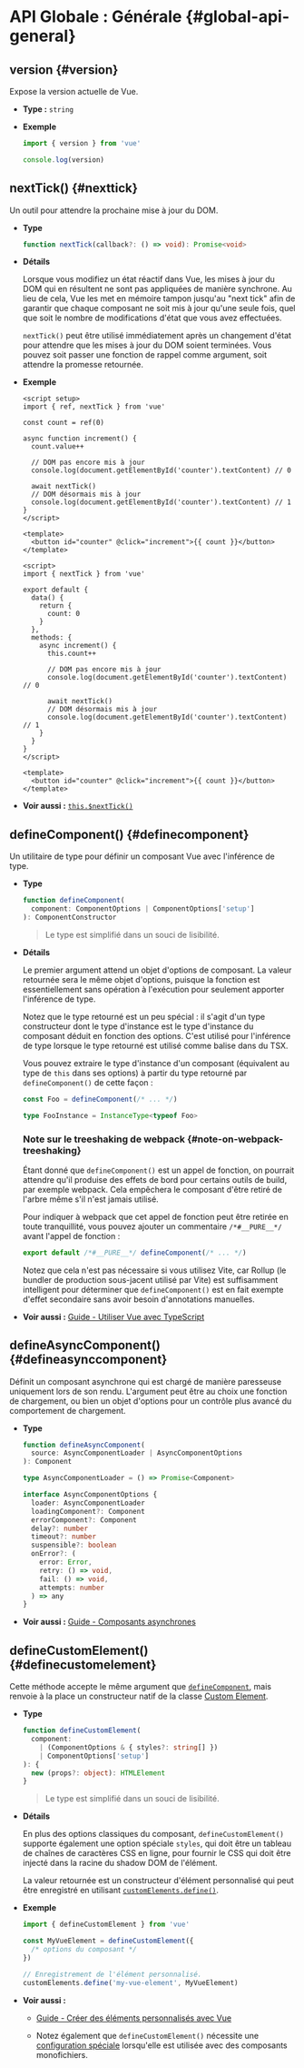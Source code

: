 # API Globale : Générale {#global-api-general}

## version {#version}

Expose la version actuelle de Vue.

- **Type :** `string`

- **Exemple**

  ```js
  import { version } from 'vue'

  console.log(version)
  ```

## nextTick() {#nexttick}

Un outil pour attendre la prochaine mise à jour du DOM.

- **Type**

  ```ts
  function nextTick(callback?: () => void): Promise<void>
  ```

- **Détails**

  Lorsque vous modifiez un état réactif dans Vue, les mises à jour du DOM qui en résultent ne sont pas appliquées de manière synchrone. Au lieu de cela, Vue les met en mémoire tampon jusqu'au "next tick" afin de garantir que chaque composant ne soit mis à jour qu'une seule fois, quel que soit le nombre de modifications d'état que vous avez effectuées.

  `nextTick()` peut être utilisé immédiatement après un changement d'état pour attendre que les mises à jour du DOM soient terminées. Vous pouvez soit passer une fonction de rappel comme argument, soit attendre la promesse retournée.

- **Exemple**

  <div class="composition-api">

  ```vue
  <script setup>
  import { ref, nextTick } from 'vue'

  const count = ref(0)

  async function increment() {
    count.value++

    // DOM pas encore mis à jour
    console.log(document.getElementById('counter').textContent) // 0

    await nextTick()
    // DOM désormais mis à jour
    console.log(document.getElementById('counter').textContent) // 1
  }
  </script>

  <template>
    <button id="counter" @click="increment">{{ count }}</button>
  </template>
  ```

  </div>
  <div class="options-api">

  ```vue
  <script>
  import { nextTick } from 'vue'

  export default {
    data() {
      return {
        count: 0
      }
    },
    methods: {
      async increment() {
        this.count++

        // DOM pas encore mis à jour
        console.log(document.getElementById('counter').textContent) // 0

        await nextTick()
        // DOM désormais mis à jour
        console.log(document.getElementById('counter').textContent) // 1
      }
    }
  }
  </script>

  <template>
    <button id="counter" @click="increment">{{ count }}</button>
  </template>
  ```

  </div>

- **Voir aussi :** [`this.$nextTick()`](/api/component-instance.html#nexttick)

## defineComponent() {#definecomponent}

Un utilitaire de type pour définir un composant Vue avec l'inférence de type.

- **Type**

  ```ts
  function defineComponent(
    component: ComponentOptions | ComponentOptions['setup']
  ): ComponentConstructor
  ```

  > Le type est simplifié dans un souci de lisibilité.

- **Détails**

  Le premier argument attend un objet d'options de composant. La valeur retournée sera le même objet d'options, puisque la fonction est essentiellement sans opération à l'exécution pour seulement apporter l'inférence de type.

  Notez que le type retourné est un peu spécial : il s'agit d'un type constructeur dont le type d'instance est le type d'instance du composant déduit en fonction des options. C'est utilisé pour l'inférence de type lorsque le type retourné est utilisé comme balise dans du TSX.

  Vous pouvez extraire le type d'instance d'un composant (équivalent au type de `this` dans ses options) à partir du type retourné par `defineComponent()` de cette façon :

  ```ts
  const Foo = defineComponent(/* ... */)

  type FooInstance = InstanceType<typeof Foo>
  ```

  ### Note sur le treeshaking de webpack {#note-on-webpack-treeshaking}

  Étant donné que `defineComponent()` est un appel de fonction, on pourrait attendre qu'il produise des effets de bord pour certains outils de build, par exemple webpack. Cela empêchera le composant d'être retiré de l'arbre même s'il n'est jamais utilisé.

  Pour indiquer à webpack que cet appel de fonction peut être retirée en toute tranquillité, vous pouvez ajouter un commentaire `/*#__PURE__*/` avant l'appel de fonction :

  ```js
  export default /*#__PURE__*/ defineComponent(/* ... */)
  ```

  Notez que cela n'est pas nécessaire si vous utilisez Vite, car Rollup (le bundler de production sous-jacent utilisé par Vite) est suffisamment intelligent pour déterminer que `defineComponent()` est en fait exempte d'effet secondaire sans avoir besoin d'annotations manuelles.

- **Voir aussi :** [Guide - Utiliser Vue avec TypeScript](/guide/typescript/overview.html#general-usage-notes)

## defineAsyncComponent() {#defineasynccomponent}

Définit un composant asynchrone qui est chargé de manière paresseuse uniquement lors de son rendu. L'argument peut être au choix une fonction de chargement, ou bien un objet d'options pour un contrôle plus avancé du comportement de chargement.

- **Type**

  ```ts
  function defineAsyncComponent(
    source: AsyncComponentLoader | AsyncComponentOptions
  ): Component

  type AsyncComponentLoader = () => Promise<Component>

  interface AsyncComponentOptions {
    loader: AsyncComponentLoader
    loadingComponent?: Component
    errorComponent?: Component
    delay?: number
    timeout?: number
    suspensible?: boolean
    onError?: (
      error: Error,
      retry: () => void,
      fail: () => void,
      attempts: number
    ) => any
  }
  ```

- **Voir aussi :** [Guide - Composants asynchrones](/guide/components/async)

## defineCustomElement() {#definecustomelement}

Cette méthode accepte le même argument que [`defineComponent`](#definecomponent), mais renvoie à la place un constructeur natif de la classe [Custom Element](https://developer.mozilla.org/fr/docs/Web/Web_Components/Using_custom_elements).

- **Type**

  ```ts
  function defineCustomElement(
    component:
      | (ComponentOptions & { styles?: string[] })
      | ComponentOptions['setup']
  ): {
    new (props?: object): HTMLElement
  }
  ```

  > Le type est simplifié dans un souci de lisibilité.

- **Détails**

  En plus des options classiques du composant, `defineCustomElement()` supporte également une option spéciale `styles`, qui doit être un tableau de chaînes de caractères CSS en ligne, pour fournir le CSS qui doit être injecté dans la racine du shadow DOM de l'élément.

  La valeur retournée est un constructeur d'élément personnalisé qui peut être enregistré en utilisant [`customElements.define()`](https://developer.mozilla.org/fr/docs/Web/API/CustomElementRegistry/define).

- **Exemple**

  ```js
  import { defineCustomElement } from 'vue'

  const MyVueElement = defineCustomElement({
    /* options du composant */
  })

  // Enregistrement de l'élément personnalisé.
  customElements.define('my-vue-element', MyVueElement)
  ```

- **Voir aussi :**

  - [Guide - Créer des éléments personnalisés avec Vue](/guide/extras/web-components.html#building-custom-elements-with-vue)

  - Notez également que `defineCustomElement()` nécessite une [configuration spéciale](/guide/extras/web-components.html#sfc-as-custom-element) lorsqu'elle est utilisée avec des composants monofichiers.
